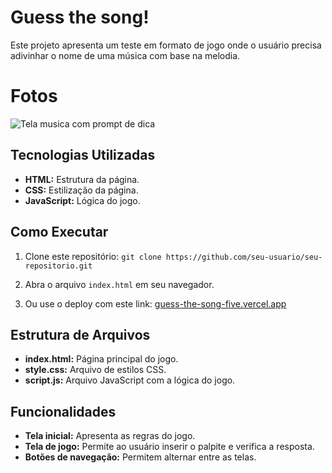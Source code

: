 # Guess the song!

Este projeto apresenta um teste em formato de jogo onde o usuário precisa adivinhar o nome de uma música com base na melodia.

# Fotos


![Tela musica com prompt de dica]([https://photos.app.goo.gl/fggtZrVYy2FwioWs9](https://photos.app.goo.gl/2WUH3cvoLKPcphHQA))

## Tecnologias Utilizadas

* **HTML:** Estrutura da página.
* **CSS:** Estilização da página.
* **JavaScript:** Lógica do jogo.

## Como Executar

1. Clone este repositório: `git clone https://github.com/seu-usuario/seu-repositorio.git`
2. Abra o arquivo `index.html` em seu navegador.

3. Ou use o deploy com este link: [guess-the-song-five.vercel.app](https://guess-the-song-five.vercel.app/)

## Estrutura de Arquivos

* **index.html:** Página principal do jogo.
* **style.css:** Arquivo de estilos CSS.
* **script.js:** Arquivo JavaScript com a lógica do jogo.

## Funcionalidades

* **Tela inicial:** Apresenta as regras do jogo.
* **Tela de jogo:** Permite ao usuário inserir o palpite e verifica a resposta.
* **Botões de navegação:** Permitem alternar entre as telas.

